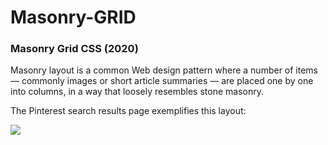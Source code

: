 # Masonry-GRID
### Masonry Grid CSS (2020)

Masonry layout is a common Web design pattern where a number of items — commonly images or short article summaries — are placed one by one into columns, in a way that loosely resembles stone masonry.

The Pinterest search results page exemplifies this layout:

<img src="https://drafts.csswg.org/css-grid-3/images/pinterest.png">
